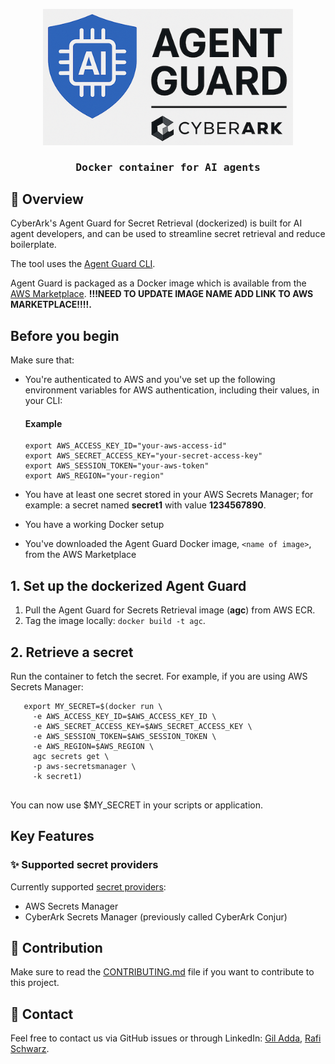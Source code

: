 
<p style="text-align: center;">
    <img src="https://raw.githubusercontent.com/cyberark/agent-guard/refs/heads/main/resources/logo.png" alt="agentwatch - AI Agent Observability Platform" width="400"/>
    
</p>
<h3 style="font-family: 'Fira Mono', Monospace; text-align: center;">Docker container for AI agents</h3>




## 🌟 Overview

CyberArk's Agent Guard for Secret Retrieval (dockerized) is built for AI agent developers, and can be used to  streamline secret retrieval and reduce boilerplate. 

The tool uses the [Agent Guard CLI](../agent_guard_core/cli.md). 

Agent Guard is packaged as a Docker image which is available from the [AWS Marketplace](https://link.to.aws.marketplace.com). **!!!NEED TO UPDATE IMAGE NAME ADD LINK TO AWS MARKETPLACE!!!!.**



## Before you begin

Make sure that:

- You're authenticated to AWS and you've set up the following environment variables for AWS authentication, including their values, in your CLI:

  #### Example

   ````
   export AWS_ACCESS_KEY_ID="your-aws-access-id"
   export AWS_SECRET_ACCESS_KEY="your-secret-access-key"
   export AWS_SESSION_TOKEN="your-aws-token" 
   export AWS_REGION="your-region"  
   ````
- You have at least one secret stored in your AWS Secrets Manager; for example: a secret named **secret1** with value **1234567890**.
- You have a working Docker setup
- You've downloaded the Agent Guard Docker image, `<name of image>`, from the AWS Marketplace


## 1. Set up the dockerized Agent Guard

1. Pull the Agent Guard for Secrets Retrieval image (**agc**) from AWS ECR.
2. Tag the image locally: `docker build -t agc`.

## 2. Retrieve a secret
Run the container to fetch the secret. For example, if you are using AWS Secrets Manager:

````
   export MY_SECRET=$(docker run \
     -e AWS_ACCESS_KEY_ID=$AWS_ACCESS_KEY_ID \
     -e AWS_SECRET_ACCESS_KEY=$AWS_SECRET_ACCESS_KEY \
     -e AWS_SESSION_TOKEN=$AWS_SESSION_TOKEN \
     -e AWS_REGION=$AWS_REGION \
     agc secrets get \
     -p aws-secretsmanager \
     -k secret1)
    
````

   You can now use $MY_SECRET in your scripts or application.

## Key Features

### ✨ Supported secret providers

Currently supported [secret providers](https://github.com/cyberark/agent-guard/tree/main/agent_guard_core/credentials):
- AWS Secrets Manager
- CyberArk Secrets Manager (previously called CyberArk Conjur)


## 🤝 Contribution

Make sure to read the [CONTRIBUTING.md](https://github.com/cyberark/agent-guard/blob/main/CONTRIBUTING.md) file if you want to contribute to this project.

## 💁  Contact

Feel free to contact us via GitHub issues or through LinkedIn: [Gil Adda](https://www.linkedin.com/in/gil-adda-6117b9/), [Rafi Schwarz](https://www.linkedin.com/in/rafi-schwarz/).

